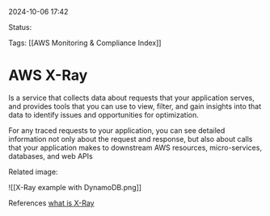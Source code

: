 2024-10-06 17:42

Status:

Tags:
[[AWS Monitoring & Compliance Index]]
# AWS X-Ray

Is a service that collects data about requests that your application serves, and provides tools that you can use to view, filter, and gain insights into that data to identify issues and opportunities for optimization.

For any traced requests to your application, you can see detailed information not only about the request and response, but also about calls that your application makes to downstream AWS resources, micro-services, databases, and web APIs

Related image:

![[X-Ray example with DynamoDB.png]]


References 
[what is X-Ray](https://docs.aws.amazon.com/xray/latest/devguide/aws-xray.html)